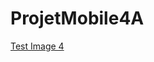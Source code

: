 # ProjetMobile4A

[Test Image 4](https://github.com/MarineMangan/ProjetMobile4A/blob/master/app/Screenshot_20201230_002044_com.example.projetmobile4a.jpg)
